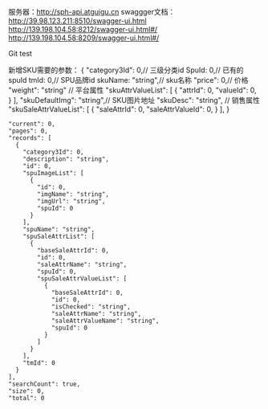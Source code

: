服务器：http://sph-api.atguigu.cn
swaggger文档：
http://39.98.123.211:8510/swagger-ui.html
http://139.198.104.58:8212/swagger-ui.html#/
http://139.198.104.58:8209/swagger-ui.html#/

Git test 

新增SKU需要的参数： 
{
  "category3Id": 0,// 三级分类id
  SpuId: 0,// 已有的spuId
  tmId: 0,// SPU品牌id
  skuName: "string",// sku名称 
  "price": 0,// 价格
  "weight": "string"
  // 平台属性
  "skuAttrValueList": [
    {
      "attrId": 0,
      "valueId": 0,
    }
  ],
  "skuDefaultImg": "string",// SKU图片地址
  "skuDesc": "string",
  // 销售属性
  "skuSaleAttrValueList": [
    {
      "saleAttrId": 0,
      "saleAttrValueId": 0,
    }
  ],
}


    "current": 0,
    "pages": 0,
    "records": [
      {
        "category3Id": 0,
        "description": "string",
        "id": 0,
        "spuImageList": [
          {
            "id": 0,
            "imgName": "string",
            "imgUrl": "string",
            "spuId": 0
          }
        ],
        "spuName": "string",
        "spuSaleAttrList": [
          {
            "baseSaleAttrId": 0,
            "id": 0,
            "saleAttrName": "string",
            "spuId": 0,
            "spuSaleAttrValueList": [
              {
                "baseSaleAttrId": 0,
                "id": 0,
                "isChecked": "string",
                "saleAttrName": "string",
                "saleAttrValueName": "string",
                "spuId": 0
              }
            ]
          }
        ],
        "tmId": 0
      }
    ],
    "searchCount": true,
    "size": 0,
    "total": 0